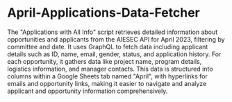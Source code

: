 # April-Applications-Data-Fetcher
The "Applications with All Info" script retrieves detailed information about opportunities and applicants from the AIESEC API for April 2023, filtering by committee and date. It uses GraphQL to fetch data including applicant details such as ID, name, email, gender, status, and application history. For each opportunity, it gathers data like project name, program details, logistics information, and manager contacts. This data is structured into columns within a Google Sheets tab named "April", with hyperlinks for emails and opportunity links, making it easier to navigate and analyze applicant and opportunity information comprehensively.
